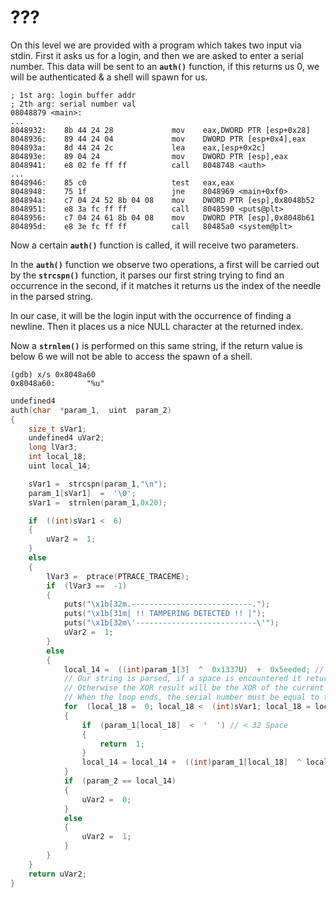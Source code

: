 
# ???

On this level we are provided with a program which takes two input via stdin. First it asks us for a login, and then we are asked to enter a serial number. This data will be sent to an **`auth()`** function, if this returns us 0, we will be authenticated & a shell will spawn for us.

```
; 1st arg: login buffer addr
; 2th arg: serial number val
08048879 <main>:
...
8048932:	8b 44 24 28          	mov    eax,DWORD PTR [esp+0x28]
8048936:	89 44 24 04          	mov    DWORD PTR [esp+0x4],eax
804893a:	8d 44 24 2c          	lea    eax,[esp+0x2c]
804893e:	89 04 24             	mov    DWORD PTR [esp],eax
8048941:	e8 02 fe ff ff       	call   8048748 <auth>
...
8048946:	85 c0                	test   eax,eax
8048948:	75 1f                	jne    8048969 <main+0xf0>
804894a:	c7 04 24 52 8b 04 08 	mov    DWORD PTR [esp],0x8048b52
8048951:	e8 3a fc ff ff       	call   8048590 <puts@plt>
8048956:	c7 04 24 61 8b 04 08 	mov    DWORD PTR [esp],0x8048b61
804895d:	e8 3e fc ff ff       	call   80485a0 <system@plt>
```
Now a certain **`auth()`** function is called, it will receive two parameters.

In the **`auth()`** function we observe two operations, a first will be carried out by the **`strcspn()`** function, it parses our first string trying to find an occurrence in the second, if it matches it returns us the index of the needle in the parsed string.

In our case, it will be the login input with the occurrence of finding a newline. Then it places us a nice NULL character at the returned index.

Now a **`strnlen()`** is performed on this same string, if the return value is below 6 we will not be able to access the spawn of a shell.

```
(gdb) x/s 0x8048a60
0x8048a60:       "%u"
```


```c
undefined4
auth(char  *param_1,  uint  param_2)
{
	size_t sVar1;
	undefined4 uVar2;
	long lVar3;
	int local_18;
	uint local_14;

	sVar1 =  strcspn(param_1,"\n");
	param_1[sVar1]  =  '\0';
	sVar1 =  strnlen(param_1,0x20);

	if  ((int)sVar1 <  6)
	{
		uVar2 =  1;
	}
	else
	{
		lVar3 =  ptrace(PTRACE_TRACEME);
		if  (lVar3 ==  -1)
		{
			puts("\x1b[32m.---------------------------.");
			puts("\x1b[31m| !! TAMPERING DETECTED !! |");
			puts("\x1b[32m\'---------------------------\'");
			uVar2 =  1;
		}
		else
		{
			local_14 =  ((int)param_1[3]  ^  0x1337U)  +  0x5eeded; // 0x1337U : 4919, 0x5eeded : 6221293
			// Our string is parsed, if a space is encountered it returns 1.
			// Otherwise the XOR result will be the XOR of the current character in the string with a modulo 0x539 to finally be reassigned to the local_14 result.
			// When the loop ends, the serial number must be equal to the base result.
			for  (local_18 =  0; local_18 <  (int)sVar1; local_18 = local_18 +  1)
			{
				if  (param_1[local_18]  <  '  ') // < 32 Space
				{
					return  1;
				}
				local_14 = local_14 +  ((int)param_1[local_18]  ^ local_14)  %  0x539;
			}
			if  (param_2 == local_14)
			{
				uVar2 =  0;
			}
			else
			{
				uVar2 =  1;
			}
		}
	}
	return uVar2;
}
```
